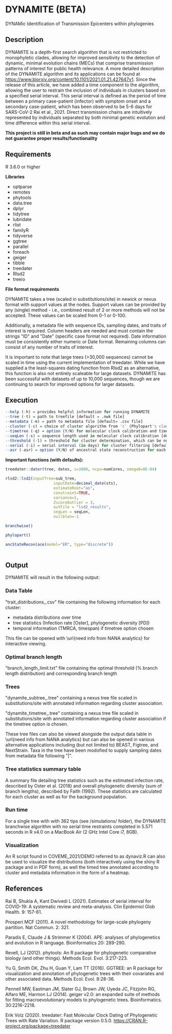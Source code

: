 # DYNAMITE (BETA)
DYNAMic Identification of Transmission Epicenters within phylogenies

## Description

DYNAMITE is a depth-first search algorithm that is not restricted to monophyletic clades, allowing for improved sensitivity to the detection of dynamic, minimal evolution chains (MECs) that comprise transmission patterns of interest for public health relevance. A more detailed description of the DYNAMITE algorithm and its applications can be found at https://www.biorxiv.org/content/10.1101/2021.01.21.427647v1. Since the release of this article, we have added a time component to the algorithm, allowing the user to restrain the inclusion of individuals in clusters based on a specified serial interval. This serial interval is defined as the period of time between a primary case-patient (infector) with symptom onset and a secondary case-patient, which has been observed to be 5-6 days for SARS-CoV-2 Rai et al., 2021. Direct transmission chains are intuitively represented by individuals separated by both minimal genetic evolution and time difference within this serial interval.

**This project is still in beta and as such may contain major bugs and we do not guarantee proper results/functionality**

## Requirements
R 3.6.0 or higher

**Libraries**

* optparse
* remotes
* phytools
* data.tree
* dplyr
* tidytree
* lubridate
* rlist
* familyR
* tidyverse
* ggtree
* parallel
* foreach
* geiger
* tibble
* treedater
* Rlsd2
* treeio

**File format requirements**

DYNAMITE takes a tree (scaled in substitutions/site) in newick or nexus format with support values at the nodes. Support values can be provided by any (single) method - i.e., combined result of 2 or more methods will not be accepted. These values can be scaled from 0-1 or 0-100.

Additionally, a metadata file with sequence IDs, sampling dates, and traits of interest is required. Column headers are needed and must contain the strings "ID" and "Date" (specific case format not required). Date information must be consistently either numeric or Date format. Remaining columns can consist of any number of traits of interest.

It is important to note that large trees (>30,000 sequences) cannot be scaled in time using the current implementation of treedater. While we have supplied a the least-squares dating function from Rlsd2 as an alternative, this function is also not entirely scaleable for large datasets. DYNAMITE has been successful with datasets of up to 10,000 sequences, though we are continuing to search for improved options for larger datasets.

## Execution 

```R
--help (-h) = provides helpful information for running DYNAMITE
--tree (-t) = path to treefile [default = .nwk file]
--metadata (-m) = path to metadata file [default= .csv file]
--cluster (-c) = choice of cluster algorithm from 'c' (Phylopart's cladewise) or 'b' (DYNAMITE's branchwise) [default= b]
--timetree (-q) = option (Y/N) for molecular clock calibration and time tree output/statistics [default=Y]
--seqLen (-s) = sequence length used in molecular clock calibration [default=30000]
--threshold (-l) = threshold for cluster determination, which can be numeric or "median" [default= 0.05]
--serial (-i) = serial interval (in days) for cluster filtering [default= 6]
--asr (-asr) = option (Y/N) of ancestral state reconstruction for each cluster [default= N]
```

**Important functions (with defaults):**

```R
treedater::dater(tree, dates, s=1000, ncpu=numCores, omega0=8E-04)

rlsd2::lsd2(inputTree=sub_tree,
                     inputDate=decimal_date(sts),
                     estimateRoot="as",
                     constraint=TRUE,
                     variance=1,
                     ZscoreOutlier = 3,
                     outFile = "lsd2_results",
                     seqLen = seqLen,
                     nullblen=-1

branchwise()

phylopart()

ancStateRecon(ace(model="ER", type="discrete"))
                 
```

## Output

DYNAMITE will result in the following output:


### Data Table

"trait_distributions_<original tree name>.csv" file containing the following information for each cluster:

*	metadata distributions over time
*	tree statistics (Infection rate [Oster], phylogenetic diversity [PD])
*	temporal information (TMRCA, timespan) if timetree option chosen

This file can be opened with \url{need info from NANA analytics} for interactive viewing.

 
### Optimal branch length
"branch_length_limit.txt" file containing the optimal threshold (% branch length distribution) and corresponding branch length

### Trees
"dynamite_subtree_<original tree name>.tree" containing a nexus tree file scaled in substitutions/site with annotated information regarding cluster association. 

"dynamite_timetree_<original tree name>.tree" containing a nexus tree file scaled in substitutions/site with annotated information regarding cluster association if the timetree option is chosen. 


These tree files can also be viewed alongside the output data table in \url{need info from NANA analytics} but can also be opened in various alternative applications including (but not limited to) BEAST, Figtree, and NextStrain. Taxa in the tree have been modofied to supply sampling dates from metadata file following "|". 

### Tree statistics summary table
A summary file detailing tree statistics such as the estimated infection rate, described by Oster et al. (2018) and overall phylogenetic diversity (sum of branch lengths), described by Faith (1992). These statistics are calculated for each cluster as well as for the background population.

### Run time
For a single tree with with 362 tips (see /simulations/ folder), the DYNAMITE branchwise algorithm with no serial time restraints completed in 5.571 seconds in R v4.0 on a MacBook Air (2 GHz Intel Core i7, 8GB).

### Visualization
An R script found in COVEME_2021/DEMO referred to as dynaviz.R can also be used to visualize the distributions (both interactively using the shiny R package and in PDF form), as well the timed tree annotated according to cluster and metadata information in the form of a heatmap.


## References
Rai B, Shukla A, Kant Dwivedi L (2021). Estimates of serial interval for COVID-19: A systematic review andmeta-analysis. Clin Epidemiol Glob Health. 9: 157-61.

Prosperi MCF (2011). A novel methodology for large-scale phylogeny partition. Nat Commun. 2: 321.

Paradis E, Claude J & Strimmer K (2004). APE: analyses of phylogenetics and evolution in R language. Bioinformatics 20: 289-290.

Revell, LJ (2012). phytools: An R package for phylogenetic comparative biology (and other things). Methods Ecol. Evol. 3:217-223.

Yu G, Smith DK, Zhu H, Guan Y, Lam TT (2016). GGTREE: an R package for visualization and annotation of phylogenetic trees with their covariates and other associated data. Methods Ecol. Evol. 8:28-36.

Pennell MW, Eastman JM, Slater GJ, Brown JW, Uyeda JC, Fitzjohn RG, Alfaro ME, Harmon LJ (2014). geiger v2.0: an expanded suite of methods for fitting macroevolutionary models to phylogenetic trees. Bioinformatics. 30:2216-2218.

Erik Volz (2020). treedater: Fast Molecular Clock Dating of Phylogenetic Trees with Rate Variation. R package version 0.5.0.  https://CRAN.R-project.org/package=treedater

